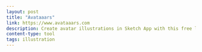```yaml
---
layout: post
title: "Avataaars"
link: https://www.avataaars.com
description: Create avatar illustrations in Sketch App with this free library. Combine clothes, hair, emotions, accessories, and colors.
content-type: tool
tags: illustration
---
```

